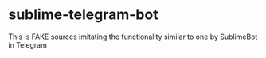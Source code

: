 # sublime-telegram-bot
This is FAKE sources imitating the functionality similar to one by SublimeBot in Telegram
